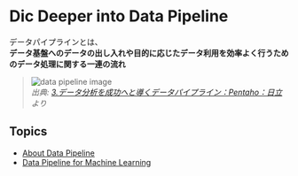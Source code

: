# Dic Deeper into Data Pipeline

データパイプラインとは、  
**データ基盤へのデータの出し入れや目的に応じたデータ利用を効率よく行うためのデータ処理に関する一連の流れ**

> ![data pipeline image](https://www.hitachi.co.jp/products/it/bigdata/platform/pentaho/article/data-pipeline/images/data-pipeline_img.gif)  
> *出典: [3.データ分析を成功へと導くデータパイプライン：Pentaho：日立](https://www.hitachi.co.jp/products/it/bigdata/platform/pentaho/article/data-pipeline/data-pipeline.html#dsp_img) より*

## Topics

- [About Data Pipeline](https://tomoya-sforzando.github.io/dddp/about_data_pipeline)
- [Data Pipeline for Machine Learning](https://tomoya-sforzando.github.io/dddp/for_ml)

